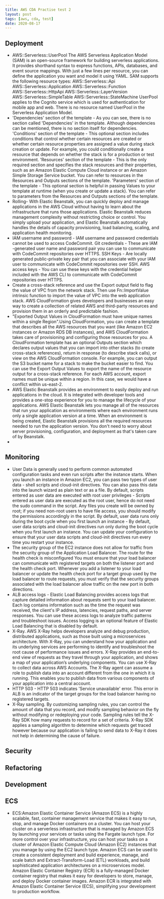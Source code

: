 ```yaml
---
title: AWS CDA Practise test 2
layout: post
tags: [aws, cda, test]
date: 2020-08-17
---
```


## Deployment
- AWS::Serverless::UserPool
The AWS Serverless Application Model (SAM) is an open-source framework for building serverless applications. It provides shorthand syntax to express functions, APIs, databases, and event source mappings. With just a few lines per resource, you can define the application you want and model it using YAML.
SAM supports the following resource types:
AWS::Serverless::Api
AWS::Serverless::Application
AWS::Serverless::Function
AWS::Serverless::HttpApi
AWS::Serverless::LayerVersion
AWS::Serverless::SimpleTable
AWS::Serverless::StateMachine
UserPool applies to the Cognito service which is used for authentication for mobile app and web. There is no resource named UserPool in the Serverless Application Model.
- 'Dependencies' section of the template - As you can see, there is no section called 'Dependencies' in the template. Although dependencies can be mentioned, there is no section itself for dependencies.
'Conditions' section of the template - This optional section includes conditions that control whether certain resources are created or whether certain resource properties are assigned a value during stack creation or update. For example, you could conditionally create a resource that depends on whether the stack is for a production or test environment.
'Resources' section of the template - This is the only required section and specifies the stack resources and their properties, such as an Amazon Elastic Compute Cloud instance or an Amazon Simple Storage Service bucket. You can refer to resources in the Resources and Outputs sections of the template.
'Parameters' section of the template - This optional section is helpful in passing Values to your template at runtime (when you create or update a stack). You can refer to parameters from the Resources and Outputs sections of the template.
- Rolling- With Elastic Beanstalk, you can quickly deploy and manage applications in the AWS Cloud without having to learn about the infrastructure that runs those applications. Elastic Beanstalk reduces management complexity without restricting choice or control. You simply upload your application, and Elastic Beanstalk automatically handles the details of capacity provisioning, load balancing, scaling, and application health monitoring.
- IAM username and password - IAM username and password credentials cannot be used to access CodeCommit.
Git credentials - These are IAM -generated user name and password pair you can use to communicate with CodeCommit repositories over HTTPS.
SSH Keys - Are locally generated public-private key pair that you can associate with your IAM user to communicate with CodeCommit repositories over SSH.
AWS access keys - You can use these keys with the credential helper included with the AWS CLI to communicate with CodeCommit repositories over HTTPS.
- Create a cross-stack reference and use the Export output field to flag the value of VPC from the network stack. Then use Fn::ImportValue intrinsic function to import the value of VPC into the web application stack. AWS CloudFormation gives developers and businesses an easy way to create a collection of related AWS and third-party resources and provision them in an orderly and predictable fashion.
- "Exported Output Values in CloudFormation must have unique names within a single Region".Using CloudFormation, you can create a template that describes all the AWS resources that you want (like Amazon EC2 instances or Amazon RDS DB instances), and AWS CloudFormation takes care of provisioning and configuring those resources for you.
A CloudFormation template has an optional Outputs section which declares output values that you can import into other stacks (to create cross-stack references), return in response (to describe stack calls), or view on the AWS CloudFormation console. For example, you can output the S3 bucket name for a stack to make the bucket easier to find.
You can use the Export Output Values to export the name of the resource output for a cross-stack reference. For each AWS account, export names must be unique within a region. In this case, we would have a conflict within us-east-2.
- AWS Elastic Beanstalk provides an environment to easily deploy and run applications in the cloud. It is integrated with developer tools and provides a one-stop experience for you to manage the lifecycle of your applications.
AWS Elastic Beanstalk lets you manage all of the resources that run your application as environments where each environment runs only a single application version at a time. When an environment is being created, Elastic Beanstalk provisions all the required resources needed to run the application version. You don't need to worry about server provisioning, configuration, and deployment as that's taken care of by Beanstalk.
-
## Monitoring
- User Data is generally used to perform common automated configuration tasks and even run scripts after the instance starts. When you launch an instance in Amazon EC2, you can pass two types of user data - shell scripts and cloud-init directives. You can also pass this data into the launch wizard as plain text or as a file. By default, scripts entered as user data are executed with root user privileges - Scripts entered as user data are executed as the root user, hence do not need the sudo command in the script. Any files you create will be owned by root; if you need non-root users to have file access, you should modify the permissions accordingly in the script. By default, user data runs only during the boot cycle when you first launch an instance - By default, user data scripts and cloud-init directives run only during the boot cycle when you first launch an instance. You can update your configuration to ensure that your user data scripts and cloud-init directives run every time you restart your instance.
- The security group of the EC2 instance does not allow for traffic from the security group of the Application Load Balancer. The route for the health check is misconfigured
You must ensure that your load balancer can communicate with registered targets on both the listener port and the health check port. Whenever you add a listener to your load balancer or update the health check port for a target group used by the load balancer to route requests, you must verify that the security groups associated with the load balancer allow traffic on the new port in both directions.
- ALB access logs - Elastic Load Balancing provides access logs that capture detailed information about requests sent to your load balancer. Each log contains information such as the time the request was received, the client's IP address, latencies, request paths, and server responses. You can use these access logs to analyze traffic patterns and troubleshoot issues. Access logging is an optional feature of Elastic Load Balancing that is disabled by default.
- X-Ray. AWS X-Ray helps developers analyze and debug production, distributed applications, such as those built using a microservices architecture. With X-Ray, you can understand how your application and its underlying services are performing to identify and troubleshoot the root cause of performance issues and errors. X-Ray provides an end-to-end view of requests as they travel through your application, and shows a map of your application’s underlying components. You can use X-Ray to collect data across AWS Accounts. The X-Ray agent can assume a role to publish data into an account different from the one in which it is running. This enables you to publish data from various components of your application into a central account.
- HTTP 503 - HTTP 503 indicates 'Service unavailable' error. This error in ALB is an indicator of the target groups for the load balancer having no registered targets.
- X-Ray sampling. By customizing sampling rules, you can control the amount of data that you record, and modify sampling behavior on the fly without modifying or redeploying your code. Sampling rules tell the X-Ray SDK how many requests to record for a set of criteria. X-Ray SDK applies a sampling algorithm to determine which requests get traced however because our application is failing to send data to X-Ray it does not help in determining the cause of failure.

## Security
## Refactoring
## Development
## ECS
- ECS:Amazon Elastic Container Service (Amazon ECS) is a highly scalable, fast, container management service that makes it easy to run, stop, and manage Docker containers on a cluster. You can host your cluster on a serverless infrastructure that is managed by Amazon ECS by launching your services or tasks using the Fargate launch type. For more control over your infrastructure, you can host your tasks on a cluster of Amazon Elastic Compute Cloud (Amazon EC2) instances that you manage by using the EC2 launch type.
Amazon ECS can be used to create a consistent deployment and build experience, manage, and scale batch and Extract-Transform-Load (ETL) workloads, and build sophisticated application architectures on a microservices model.
Amazon Elastic Container Registry (ECR) is a fully-managed Docker container registry that makes it easy for developers to store, manage, and deploy Docker container images. Amazon ECR is integrated with Amazon Elastic Container Service (ECS), simplifying your development to production workflow.
